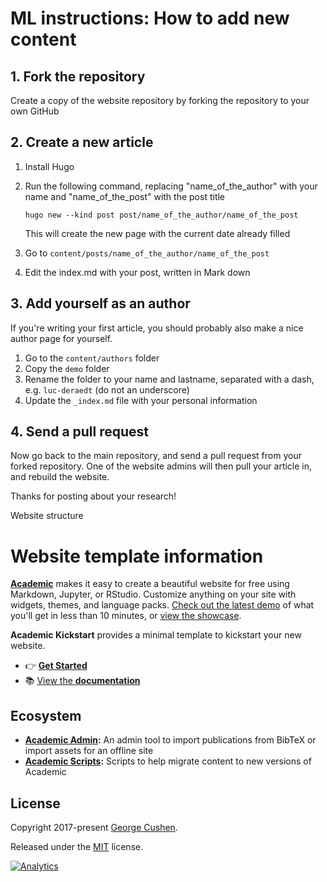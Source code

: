 # ML instructions: How to add new content
## 1. Fork the repository
Create a copy of the website repository by forking the repository to your own GitHub

## 2. Create a new article
1. Install Hugo
2. Run the following command, replacing "name_of_the_author" with your name and "name_of_the_post" with the post title

   `hugo new --kind post post/name_of_the_author/name_of_the_post`
   
   This will create the new page with the current date already filled
3. Go to `content/posts/name_of_the_author/name_of_the_post`
4. Edit the index.md with your post, written in Mark down

## 3. Add yourself as an author
If you're writing your first article, you should probably also make a nice author page for yourself.

1. Go to the `content/authors` folder
2. Copy the `demo` folder
3. Rename the folder to your name and lastname, separated with a dash, e.g. `luc-deraedt` (do not an underscore)
4. Update the `_index.md` file with your personal information

## 4. Send a pull request
Now go back to the main repository, and send a pull request from your forked repository.
One of the website admins will then pull your article in, and rebuild the website.

Thanks for posting about your research!

Website structure



# Website template information

[**Academic**](https://github.com/gcushen/hugo-academic) makes it easy to create a beautiful website for free using Markdown, Jupyter, or RStudio. Customize anything on your site with widgets, themes, and language packs. [Check out the latest demo](https://academic-demo.netlify.com/) of what you'll get in less than 10 minutes, or [view the showcase](https://sourcethemes.com/academic/#expo).

**Academic Kickstart** provides a minimal template to kickstart your new website.

- 👉 [**Get Started**](#install)
- 📚 [View the **documentation**](https://sourcethemes.com/academic/docs/)

## Ecosystem

* **[Academic Admin](https://github.com/sourcethemes/academic-admin):** An admin tool to import publications from BibTeX or import assets for an offline site
* **[Academic Scripts](https://github.com/sourcethemes/academic-scripts):** Scripts to help migrate content to new versions of Academic

## License

Copyright 2017-present [George Cushen](https://georgecushen.com).

Released under the [MIT](https://github.com/sourcethemes/academic-kickstart/blob/master/LICENSE.md) license.

[![Analytics](https://ga-beacon.appspot.com/UA-78646709-2/academic-kickstart/readme?pixel)](https://github.com/igrigorik/ga-beacon)
